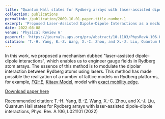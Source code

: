```yaml
---
title: "Quantum Hall states for Rydberg arrays with laser-assisted dipole-dipole interactions"
collection: publications
permalink: /publication/2009-10-01-paper-title-number-1
excerpt: 'Proposed Laser-Assisted Dipole-Dipole Interactions as a mechanism to generate gauge fields in Rydberg atom arrays'
date: 2022-08-08
venue: 'Physical Review A'
paperurl: 'https://journals.aps.org/pra/abstract/10.1103/PhysRevA.106.L021101'
citation: 'T.-H. Yang, B.-Z. Wang, X.-C. Zhou, and X.-J. Liu, Quantum Hall states for Rydberg arrays with laser-assisted dipole-dipole interactions, Phys. Rev. A 106, L021101 (2022)'
---
```

In this work, we proposed a mechanism dubbed "laser-assisted dipole-dipole interactions", which enables us to engineer gauge fields in Rydberg atom arrays. The essence of this method is to modulate the dipolar interaction between Rydberg atoms using lasers. This method has made possible the realization of a number of lattice models on Rydberg platforms, for example, [FQHE](https://arxiv.org/abs/2302.13104), [Kitaev Model](https://arxiv.org/abs/2310.12905), model with [exact mobility edge](https://journals.aps.org/prl/abstract/10.1103/PhysRevLett.131.176401).

[Download paper here](https://arxiv.org/abs/2204.07086)

Recommended citation: T.-H. Yang, B.-Z. Wang, X.-C. Zhou, and X.-J. Liu, Quantum Hall states for Rydberg arrays with laser-assisted dipole-dipole interactions, Phys. Rev. A 106, L021101 (2022)